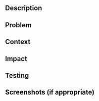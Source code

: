 ## Description
<!--- Describe your changes in detail -->

## Problem
<!--- Why is this change required? What problem does it solve? -->
<!--- You can just link to the issue if applicable with "Closes #XYZ" -->

## Context
<!--- What alternatives were considered, and why was this approach chosen? -->
<!--- Mention any design decisions or trade-offs. -->

## Impact
<!--- Does this change break anything or require documentation updates? -->
<!--- How will this change affect other developers? Can that burden be minimized? --> 
<!--- Should they be notified (e.g., via Slack)? -->

## Testing
<!--- Describe how you tested the changes -->
<!--- Mention automated tests, manual testing, or reasons for not testing -->

## Screenshots (if appropriate)
<!--- Remove this section if not appropriate -->
